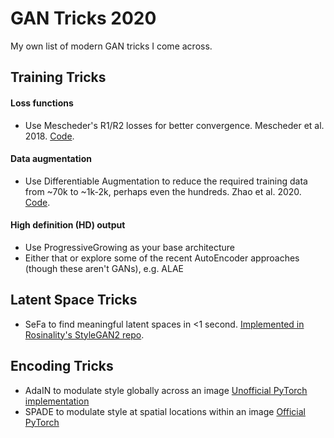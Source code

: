 # GAN Tricks 2020
My own list of modern GAN tricks I come across.


## Training Tricks

#### Loss functions
- Use Mescheder's R1/R2 losses for better convergence. Mescheder et al. 2018. [Code](https://github.com/LMescheder/GAN_stability).

#### Data augmentation
- Use Differentiable Augmentation to reduce the required training data from ~70k to ~1k-2k, perhaps even the hundreds. Zhao et al. 2020. [Code](https://github.com/mit-han-lab/data-efficient-gans).

#### High definition (HD) output
- Use ProgressiveGrowing as your base architecture
- Either that or explore some of the recent AutoEncoder approaches (though these aren't GANs), e.g. ALAE


## Latent Space Tricks
- SeFa to find meaningful latent spaces in <1 second. [Implemented in Rosinality's StyleGAN2 repo](https://github.com/rosinality/stylegan2-pytorch#closed-form-factorization-httpsarxivorgabs200706600).

## Encoding Tricks
- AdaIN to modulate style globally across an image [Unofficial PyTorch implementation](https://github.com/naoto0804/pytorch-AdaIN)
- SPADE to modulate style at spatial locations within an image [Official PyTorch](https://github.com/NVlabs/SPADE)
